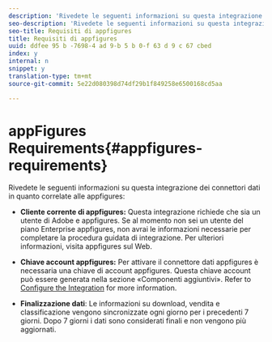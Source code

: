 ```yaml
---
description: 'Rivedete le seguenti informazioni su questa integrazione dei connettori dati in quanto correlate alle appfigures '
seo-description: 'Rivedete le seguenti informazioni su questa integrazione dei connettori dati in quanto correlate alle appfigures '
seo-title: Requisiti di appfigures
title: Requisiti di appfigures
uuid: ddfee 95 b -7698-4 ad 9-b 5 b 0-f 63 d 9 c 67 cbed
index: y
internal: n
snippet: y
translation-type: tm+mt
source-git-commit: 5e22d080398d74df29b1f849258e6500168cd5aa

---
```



# appFigures Requirements{#appfigures-requirements}

Rivedete le seguenti informazioni su questa integrazione dei connettori dati in quanto correlate alle appfigures:

* **Cliente corrente di appfigures:** Questa integrazione richiede che sia un utente di Adobe e appfigures. Se al momento non sei un utente del piano Enterprise appfigures, non avrai le informazioni necessarie per completare la procedura guidata di integrazione. Per ulteriori informazioni, visita appfigures sul Web.
* **Chiave account appfigures:** Per attivare il connettore dati appfigures è necessaria una chiave di account appfigures. Questa chiave account può essere generata nella sezione «Componenti aggiuntivi». Refer to [Configure the Integration](../../appfigures-overview/t-appfigures-integration.md#task-72b844fe0f7a44d9acf3eb8f9f7ecb5a) for more information.

* **Finalizzazione dati**: Le informazioni su download, vendita e classificazione vengono sincronizzate ogni giorno per i precedenti 7 giorni. Dopo 7 giorni i dati sono considerati finali e non vengono più aggiornati.

